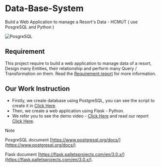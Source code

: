 # Data-Base-System
Build a Web Application to manage a Resort's Data - HCMUT ( use PosgreSQL and Python )

![PosgreSQL](https://cdn-cjmik.nitrocdn.com/UjszoEMIGzQLBmRYICliaPmdTnvQlovN/assets/images/optimized/rev-22ebbc4/www.aalpha.net/wp-content/uploads/2019/05/postgre-database-development-india.png)


## Requirement
This project require to build a web application to manage data of a resort, Design many Entities, their relationship and perform many Query / Transformation on them. Read the [Requirement report](Requirements.pdf) for more information.
## Our Work Instruction
* Firstly, we create database using PostgreSQL, you can see the script to create it in [Click Here](database_assignment_script.sql).
* Then, we create a web application using Flask - Python.
* We refer you to see the demo video - [Click Here](https://drive.google.com/file/d/1fR5A5C6RFB4fwya3AnqX61ahgcwkt4hQ/view?usp=sharing) and read our report [Click Here](DATABASE_SYSTEMS_LAB_REPORT.pdf).

>[!NOTE]
> PosgreSQL document [https://www.postgresql.org/docs/](https://www.postgresql.org/docs/)
>
> Flask document [https://flask.palletsprojects.com/en/3.0.x/](https://flask.palletsprojects.com/en/3.0.x/).


